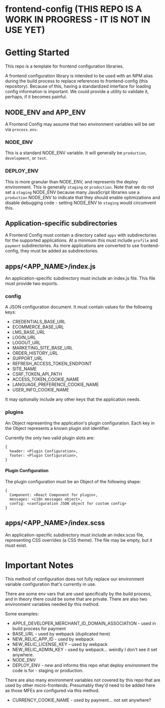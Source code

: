 # frontend-config (THIS REPO IS A WORK IN PROGRESS - IT IS NOT IN USE YET)

# Getting Started

This repo is a template for frontend configuration libraries.

A frontend configuration library is intended to be used with an NPM alias during the build process to replace references to frontend-config (this repository).  Because of this, having a standardized interface for loading config information is important.  We could provide a utility to validate it, perhaps, if it becomes painful.

## NODE_ENV and APP_ENV

A Frontend Config may assume that two environment variables will be set via `process.env`.  

### NODE_ENV

This is a standard NODE_ENV variable.  It will generally be `production`, `development`, or `test`.  

### DEPLOY_ENV

This is more granular than NODE_ENV, and represents the deploy environment.  This is generally `staging` or `production`.  Note that we do not set a `staging` NODE_ENV because many JavaScript libraries use a `production` NODE_ENV to indicate that they should enable optimizations and disable debugging code - setting NODE_ENV to `staging` would circumvent this.

## Application-specific subdirectories

A Frontend Config must contain a directory called `apps` with subdirectories for the supported applications.  At a minimum this must include `profile` and `payment` subdirectories.  As more applications are converted to use frontend-config, they must be added as subdirectories.

## apps/<APP_NAME>/index.js

An application-specific subdirectory must include an index.js file.  This file must provide two exports.

### config

A JSON configuration document.  It must contain values for the following keys:

- CREDENTIALS_BASE_URL
- ECOMMERCE_BASE_URL
- LMS_BASE_URL
- LOGIN_URL
- LOGOUT_URL
- MARKETING_SITE_BASE_URL
- ORDER_HISTORY_URL
- SUPPORT_URL
- REFRESH_ACCESS_TOKEN_ENDPOINT
- SITE_NAME
- CSRF_TOKEN_API_PATH
- ACCESS_TOKEN_COOKIE_NAME
- LANGUAGE_PREFERENCE_COOKIE_NAME
- USER_INFO_COOKIE_NAME

It may optionally include any other keys that the application needs.

### plugins

An Object representing the application's plugin configuration.  Each key in the Object represents a known plugin slot identifier.

Currently the only two valid plugin slots are:

```
{
  header: <Plugin Configuration>,
  footer: <Plugin Configuration>,
}
```

#### Plugin Configuration

The plugin configuration must be an Object of the following shape:

```
{
  Component: <React Component for plugin>,
  messages: <i18n messages object>,
  config: <configuration JSON object for custom config>
}
```

## apps/<APP_NAME>/index.scss

An application-specific subdirectory must include an index.scss file, representing CSS overrides (a CSS theme).  The file may be empty, but it must exist.

# Important Notes

This method of configuration does not fully replace our environment variable configuration that's currently in use.  

There are some env vars that are used specifically by the build process, and in theory there could be some that are private.  There are also two environment variables needed _by_ this method.

Some examples:

- APPLE_DEVELOPER_MERCHANT_ID_DOMAIN_ASSOCIATION - used in build process for payment
- BASE_URL - used by webpack (duplicated here)
- NEW_RELIC_APP_ID - used by webpack
- NEW_RELIC_LICENSE_KEY - used by webpack
- NEW_RELIC_ADMIN_KEY - used by webpack... weirdly I don't see it set anywhere.
- NODE_ENV
- DEPLOY_ENV - _new_ and informs this repo what deploy environment the code is for - staging or production.

There are also many environment variables not covered by this repo that are used by other micro-frontends.  Presumably they'd need to be added here as those MFEs are configured via this method.

- CURRENCY_COOKIE_NAME - used by payment... not set anywhere?
